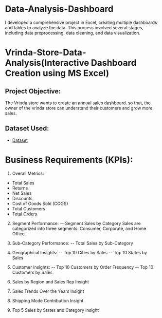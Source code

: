 # Data-Analysis-Dashboard
I developed a comprehensive project in Excel, creating multiple dashboards and tables to analyze the data. This process involved several stages, including data preprocessing, data cleaning, and data visualization.  

# Vrinda-Store-Data-Analysis(Interactive Dashboard Creation using MS Excel)

## Project Objective:
The Vrinda store wants to create an annual sales dashboard. so that, the owner of the vrinda store can understand their customers and grow more sales.

## Dataset Used:
- <a href="https://github.com/DoniaAl-badawi23/Data-Analysis-Dashboard">Dataset</a>

# Business Requirements (KPIs):
1. Overall Metrics:
 - Total Sales
 - Returns
 - Net Sales
 - Discounts 
 - Cost of Goods Sold (COGS)
 - Total Customers
 - Total Orders

2. Segment Performance:
   -- Segment Sales by Category
Sales are categorized into three segments: Consumer, Corporate, and Home Office.

3. Sub-Category Performance:
   -- Total Sales by Sub-Category
   
4. Geographical Insights:
   -- Top 10 Cities by Sales
   -- Top 10 States by Sales

5. Customer Insights:
   -- Top 10 Customers by Order Frequency
   -- Top 10 Customers by Sales
   
6. Sales by Region and Sales Rep Insight

7. Sales Trends Over the Years Insight

8. Shipping Mode Contribution Insight

9. Top 5 Sales by States and Category Insight

   
